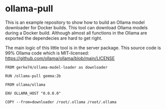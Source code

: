 # ollama-pull

This is an example repository to show how to build an Ollama model downloader for Docker builds. This tool can download Ollama models during a Docker build. Although almost all functions in the Ollama are exported the dependecies are hard to get right. 

The main logic of this little tool is in the server package. This source code is 99% Ollama code which is MIT-licensed: https://github.com/ollama/ollama/blob/main/LICENSE


```
FROM gerke74/ollama-model-loader as downloader

RUN /ollama-pull gemma:2b

FROM ollama/ollama 

ENV OLLAMA_HOST "0.0.0.0"

COPY --from=downloader /root/.ollama /root/.ollama

```


